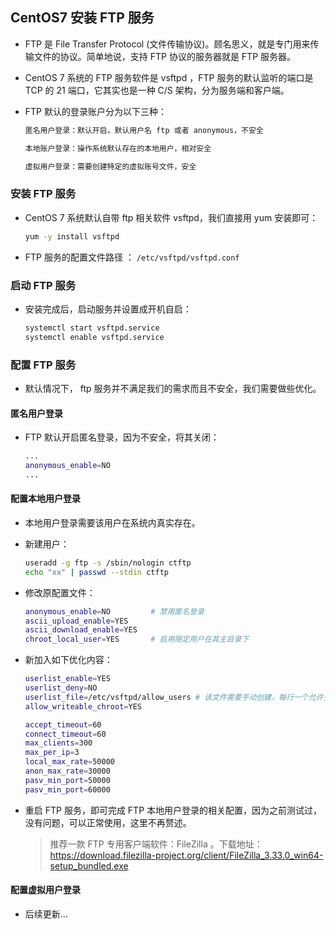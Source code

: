 ## CentOS7 安装 FTP 服务
- FTP 是 File Transfer Protocol (文件传输协议)。顾名思义，就是专门用来传输文件的协议。简单地说，支持 FTP 协议的服务器就是 FTP 服务器。
- CentOS 7 系统的 FTP 服务软件是 vsftpd ，FTP 服务的默认监听的端口是 TCP 的 21 端口，它其实也是一种 C/S 架构，分为服务端和客户端。

- FTP 默认的登录账户分为以下三种：
  
  ```bash
  匿名用户登录：默认开启，默认用户名 ftp 或者 anonymous，不安全
  
  本地账户登录：操作系统默认存在的本地用户，相对安全
  
  虚拟用户登录：需要创建特定的虚拟账号文件，安全
  ```
### 安装 FTP 服务
- CentOS 7 系统默认自带 ftp 相关软件 vsftpd，我们直接用 yum 安装即可：
  
  ```bash
  yum -y install vsftpd
  ```
- FTP 服务的配置文件路径 ： `/etc/vsftpd/vsftpd.conf`

### 启动 FTP 服务
- 安装完成后，启动服务并设置成开机自启：

  ```bash
  systemctl start vsftpd.service
  systemctl enable vsftpd.service
  ```
### 配置 FTP 服务
- 默认情况下， ftp 服务并不满足我们的需求而且不安全，我们需要做些优化。

#### 匿名用户登录
- FTP 默认开启匿名登录，因为不安全，将其关闭：
  
  ```bash
  ...
  anonymous_enable=NO
  ...
  ```
#### 配置本地用户登录
- 本地用户登录需要该用户在系统内真实存在。
- 新建用户：

  ```bash
  useradd -g ftp -s /sbin/nologin ctftp
  echo "xx" | passwd --stdin ctftp
  ```

- 修改原配置文件：

  ```bash
  anonymous_enable=NO         # 禁用匿名登录
  ascii_upload_enable=YES
  ascii_download_enable=YES
  chroot_local_user=YES       # 启用限定用户在其主目录下
  ```
  
- 新加入如下优化内容：

  ```bash
  userlist_enable=YES
  userlist_deny=NO
  userlist_file=/etc/vsftpd/allow_users # 该文件需要手动创建，每行一个允许登录的用户名
  allow_writeable_chroot=YES
  
  accept_timeout=60
  connect_timeout=60
  max_clients=300
  max_per_ip=3
  local_max_rate=50000
  anon_max_rate=30000
  pasv_min_port=50000
  pasv_min_port=60000
  ```
- 重启 FTP 服务，即可完成 FTP 本地用户登录的相关配置，因为之前测试过，没有问题，可以正常使用，这里不再赘述。

  > 推荐一款 FTP 专用客户端软件：FileZilla 。下载地址：<https://download.filezilla-project.org/client/FileZilla_3.33.0_win64-setup_bundled.exe>
  
#### 配置虚拟用户登录
- 后续更新...
